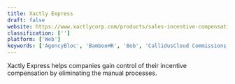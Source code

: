 ```yaml
---
title: Xactly Express
draft: false 
website: https://www.xactlycorp.com/products/sales-incentive-compensation-plans
classification: ['']
platform: ['Web']
keywords: ['AgencyBloc', 'BambooHR', 'Bob', 'CallidusCloud Commissions', 'Carta', 'Commissionly - Sales Commission Software', 'Compensation Planning', 'Compgun', 'Core Commissions', 'Engagedly', 'EveryoneSocial', 'Harvest HCM', 'Iconixx', 'Lanteria HR', 'Namely', 'Performio', 'QCommission', 'Sales Cookie', 'SalesScreen', 'SimplyMerit', 'UltiPro']
---
```

Xactly Express helps companies gain control of their incentive compensation by eliminating the manual processes.